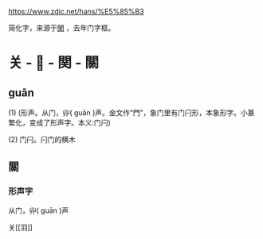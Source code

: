 https://www.zdic.net/hans/%E5%85%B3

简化字，来源于[関](https://www.zdic.net/hans/%E9%96%A2) ，去年门字框。 

# 关 - 𨳹 - 関 -  關

## guān

(1) (形声。从门，丱( guān  )声。金文作“門”，象门里有门闩形，本象形字。小篆繁化，变成了形声字。本义:门闩)

(2) 门闩。闩门的横木 

## 關


### 形声字
从门，丱( guān  )声

关[[羽]]